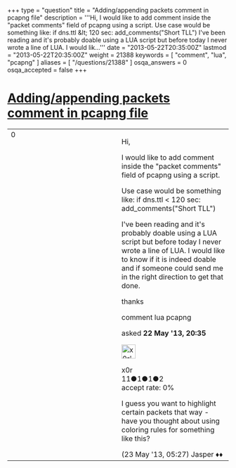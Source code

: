 +++
type = "question"
title = "Adding/appending packets comment in pcapng file"
description = '''Hi,  I would like to add comment inside the &quot;packet comments&quot; field of pcapng using a script.  Use case would be something like: if dns.ttl &amp;lt; 120 sec:  add_comments(&quot;Short TLL&quot;) I&#x27;ve been reading and it&#x27;s probably doable using a LUA script but before today I never wrote a line of LUA. I would lik...'''
date = "2013-05-22T20:35:00Z"
lastmod = "2013-05-22T20:35:00Z"
weight = 21388
keywords = [ "comment", "lua", "pcapng" ]
aliases = [ "/questions/21388" ]
osqa_answers = 0
osqa_accepted = false
+++

<div class="headNormal">

# [Adding/appending packets comment in pcapng file](/questions/21388/addingappending-packets-comment-in-pcapng-file)

</div>

<div id="main-body">

<div id="askform">

<table id="question-table" style="width:100%;"><colgroup><col style="width: 50%" /><col style="width: 50%" /></colgroup><tbody><tr class="odd"><td style="width: 30px; vertical-align: top"><div class="vote-buttons"><div id="post-21388-score" class="post-score" title="current number of votes">0</div><div id="favorite-count" class="favorite-count"></div></div></td><td><div id="item-right"><div class="question-body"><p>Hi,</p><p>I would like to add comment inside the "packet comments" field of pcapng using a script.</p><p>Use case would be something like: if dns.ttl &lt; 120 sec: add_comments("Short TLL")</p><p>I've been reading and it's probably doable using a LUA script but before today I never wrote a line of LUA. I would like to know if it is indeed doable and if someone could send me in the right direction to get that done.</p><p>thanks</p></div><div id="question-tags" class="tags-container tags">comment lua pcapng</div><div id="question-controls" class="post-controls"></div><div class="post-update-info-container"><div class="post-update-info post-update-info-user"><p>asked <strong>22 May '13, 20:35</strong></p><img src="https://secure.gravatar.com/avatar/49ecbb0f1ab3ef9c285daca10bf6df89?s=32&amp;d=identicon&amp;r=g" class="gravatar" width="32" height="32" alt="x0r&#39;s gravatar image" /><p>x0r<br />
<span class="score" title="11 reputation points">11</span><span title="1 badges"><span class="badge1">●</span><span class="badgecount">1</span></span><span title="1 badges"><span class="silver">●</span><span class="badgecount">1</span></span><span title="2 badges"><span class="bronze">●</span><span class="badgecount">2</span></span><br />
<span class="accept_rate" title="Rate of the user&#39;s accepted answers">accept rate:</span> <span title="x0r has no accepted answers">0%</span></p></div></div><div id="comments-container-21388" class="comments-container"><span id="21404"></span><div id="comment-21404" class="comment"><div id="post-21404-score" class="comment-score"></div><div class="comment-text"><p>I guess you want to highlight certain packets that way - have you thought about using coloring rules for something like this?</p></div><div id="comment-21404-info" class="comment-info"><span class="comment-age">(23 May '13, 05:27)</span> Jasper ♦♦</div></div></div><div id="comment-tools-21388" class="comment-tools"></div><div class="clear"></div><div id="comment-21388-form-container" class="comment-form-container"></div><div class="clear"></div></div></td></tr></tbody></table>

</div>

</div>

